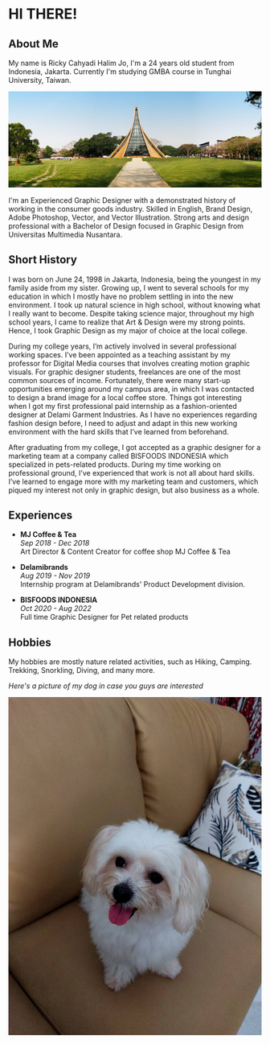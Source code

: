 # **HI THERE!** #

## **About Me** ##

My name is Ricky Cahyadi Halim Jo, I'm a 24 years old student from Indonesia, Jakarta. Currently I'm studying GMBA course in Tunghai University, Taiwan.

![tunghai](images/tunghai.jpg)

I'm an Experienced Graphic Designer with a demonstrated history of working in the consumer goods industry. Skilled in English, Brand Design, Adobe Photoshop, Vector, and Vector Illustration. Strong arts and design professional with a Bachelor of Design focused in Graphic Design from Universitas Multimedia Nusantara. 

## **Short History** ##
I was born on June 24, 1998 in Jakarta, Indonesia, being the youngest in my family aside from my sister. Growing up, I went to several schools for my education in which I mostly have no problem settling in into the new environment. I took up natural science in high school, without knowing what I really want to become. Despite taking science major, throughout my high school years, I came to realize that Art & Design were my strong points. Hence, I took Graphic Design as my major of choice at the local college. 

During my college years, I’m actively involved in several professional working spaces. I’ve been appointed as a teaching assistant by my professor for Digital Media courses that involves creating motion graphic visuals. For graphic designer students, freelances are one of the most common sources of income. Fortunately, there were many start-up opportunities emerging around my campus area, in which I was contacted to design a brand image for a local coffee store. Things got interesting when I got my first professional paid internship as a fashion-oriented designer at Delami Garment Industries. As I have no experiences regarding fashion design before, I need to adjust and adapt in this new working environment with the hard skills that I’ve learned from beforehand.

After graduating from my college, I got accepted as a graphic designer for a marketing team at a company called BISFOODS INDONESIA which specialized in pets-related products. During my time working on professional ground, I’ve experienced that work is not all about hard skills. I’ve learned to engage more with my marketing team and customers, which piqued my interest not only in graphic design, but also business as a whole.

## **Experiences** ##
- **MJ Coffee & Tea**  
_*Sep 2018 - Dec 2018*_  
Art Director & Content Creator for coffee shop MJ Coffee & Tea

- **Delamibrands**  
_*Aug 2019 - Nov 2019*_  
Internship program at Delamibrands' Product Development division.

- **BISFOODS INDONESIA**    
_*Oct 2020 - Aug 2022*_    
Full time Graphic Designer for Pet related products

## **Hobbies** ##

My hobbies are mostly nature related activities, such as Hiking, Camping. Trekking, Snorkling, Diving, and many more.

*Here's a picture of my dog in case you guys are interested*

![my dawg](images/121974.jpg)

<!--
**rickycahyadi24/rickycahyadi24** is a ✨ _special_ ✨ repository because its `README.md` (this file) appears on your GitHub profile.

Here are some ideas to get you started:

- 🔭 I’m currently working on ...
- 🌱 I’m currently learning ...
- 👯 I’m looking to collaborate on ...
- 🤔 I’m looking for help with ...
- 💬 Ask me about ...
- 📫 How to reach me: ...
- 😄 Pronouns: ...
- ⚡ Fun fact: ...
-->
